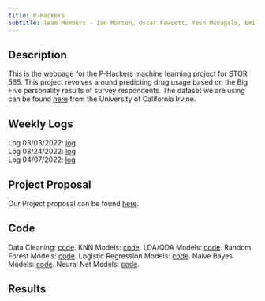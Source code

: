 ```yaml
---
title: P-Hackers
subtitle: Team Members - Ian Morton, Oscar Fawcett, Yesh Munagala, Emily Przykucki, Weston Murdock
---
```

## Description
This is the webpage for the P-Hackers machine learning project for STOR 565. This project revolves around predicting drug usage based on the Big Five personality results of survey respondents. The dataset we are using can be found <a href="https://archive.ics.uci.edu/ml/datasets/Drug+consumption+%28quantified%29" target="_blank">here</a> from the University of California Irvine.
  
## Weekly Logs
Log 03/03/2022: <a href="The_P-Hackers_03-02-2022.pdf" target="_blank">log</a>  
Log 03/24/2022: <a href="The_P-Hackers_03-24-2022.pdf" target="_blank">log</a>  
Log 04/07/2022: <a href="The_P-Hackers_04-07-2022.pdf" target="_blank">log</a>
  
## Project Proposal
Our Project proposal can be found <a href="P-Hackers-Project-Proposal.html " target="_blank">here</a>.
  
## Code
Data Cleaning: <a href="" target="_blank">code</a>.
KNN Models: <a href="" target="_blank">code</a>.
LDA/QDA Models: <a href="" target="_blank">code</a>.
Random Forest Models: <a href="" target="_blank">code</a>.
Logistic Regression Models: <a href="" target="_blank">code</a>.
Naive Bayes Models: <a href="" target="_blank">code</a>.
Neural Net Models: <a href="" target="_blank">code</a>.
  
## Results
